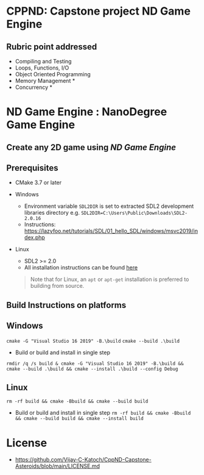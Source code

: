# CPPND: Capstone project ND Game Engine

## Rubric point addressed
* Compiling and Testing
* Loops, Functions, I/O
* Object Oriented Programming
* Memory Management
  *
* Concurrency
  *
  
# ND Game Engine : NanoDegree Game Engine  

## Create any 2D game using *ND Game Engine*

Prerequisites
--------------
* CMake 3.7 or later
* Windows
  * Environment variable `SDL2DIR` is set to extracted SDL2 development libraries directory e.g.
    `SDL2DIR=C:\Users\Public\Downloads\SDL2-2.0.16` 
  * Instructions: https://lazyfoo.net/tutorials/SDL/01_hello_SDL/windows/msvc2019/index.php
  
* Linux
  * SDL2 >= 2.0
  * All installation instructions can be found [here](https://wiki.libsdl.org/Installation)
  >Note that for Linux, an `apt` or `apt-get` installation is preferred to building from source. 


## Build Instructions on platforms
Windows 
--------------

`cmake -G "Visual Studio 16 2019" -B.\build`
`cmake --build .\build`

* Build or build and install in single step
```
rmdir /q /s build & cmake -G "Visual Studio 16 2019" -B.\build && cmake --build .\build && cmake --install .\build --config Debug
```

Linux
--------------
`rm -rf build && cmake -Bbuild && cmake --build build`

* Build or build and install in single step
`rm -rf build && cmake -Bbuild && cmake --build build && cmake --install build`


# License
* https://github.com/Vijay-C-Katoch/CppND-Capstone-Asteroids/blob/main/LICENSE.md
